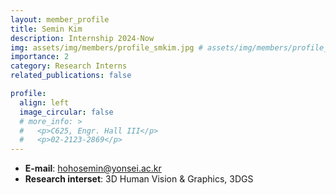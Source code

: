 ```yaml
---
layout: member_profile
title: Semin Kim
description: Internship 2024-Now
img: assets/img/members/profile_smkim.jpg # assets/img/members/profile_jykim.jpg
importance: 2
category: Research Interns
related_publications: false

profile:
  align: left
  image_circular: false
  # more_info: >
  #   <p>C625, Engr. Hall III</p>
  #   <p>02-2123-2869</p>
---
```


- **E-mail**: hohosemin@yonsei.ac.kr
- **Research interset**: 3D Human Vision & Graphics, 3DGS
